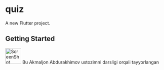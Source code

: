 # quiz

A new Flutter project.

## Getting Started


<img src="[images/logo.png](https://github.com/RavshanParpiyev/quiz/blob/912ae6c887a74ed1da38b9dbd2eb54bd81648c1f/Screenshot_1736507919.png)" alt="ScreenShot" width="50" />
Bu Akmaljon Abdurakhimov ustozimni darsligi orqali tayyorlangan
